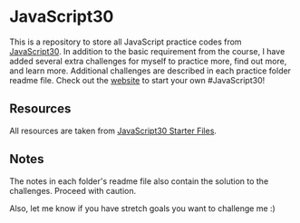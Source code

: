 # JavaScript30
This is a repository to store all JavaScript practice codes from [JavaScript30](https://javascript30.com). In addition to the basic requirement from the course, I have added several extra challenges for myself to practice more, find out more, and learn more. Additional challenges are described in each practice folder readme file. Check out the [website](https://javascript30.com) to start your own #JavaScript30! 

## Resources
All resources are taken from [JavaScript30 Starter Files](https://github.com/wesbos/JavaScript30). 


## Notes 
The notes in each folder's readme file also contain the solution to the challenges. Proceed with caution.

Also, let me know if you have stretch goals you want to challenge me :)
